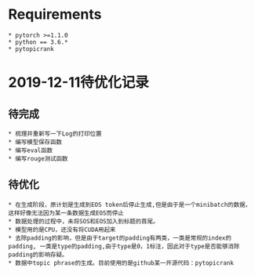 # Requirements
```
* pytorch >=1.1.0
* python == 3.6.*
* pytopicrank
```
# 2019-12-11待优化记录
## 待完成
```
* 梳理并重新写一下Log的打印位置
* 编写模型保存函数
* 编写eval函数
* 编写rouge测试函数
```
## 待优化
```
* 在生成阶段，原计划是生成到EOS token后停止生成,但是由于是一个minibatch的数据，这样好像无法因为某一条数据生成EOS而停止
* 数据处理的过程中，未将SOS和EOS加入到标题的首尾。
* 模型用的是CPU，还没有将CUDA用起来
* 去除padding的影响，但是由于target的padding有两类，一类是常规的index的padding, 一类是type的padding,由于type是0，1标注，因此对于type是否能够消除padding的影响存疑。
* 数据中topic phrase的生成。目前使用的是github某一开源代码：pytopicrank
```
